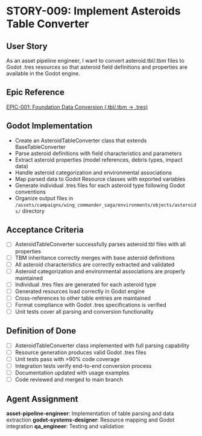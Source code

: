 # STORY-009: Implement Asteroids Table Converter

## User Story
As an asset pipeline engineer, I want to convert asteroid.tbl/.tbm files to Godot .tres resources so that asteroid field definitions and properties are available in the Godot engine.

## Epic Reference
[EPIC-001: Foundation Data Conversion (.tbl/.tbm → .tres)](../epics/EPIC-001-foundation-data-conversion.md)

## Godot Implementation
- Create an AsteroidTableConverter class that extends BaseTableConverter
- Parse asteroid definitions with field characteristics and parameters
- Extract asteroid properties (model references, debris types, impact data)
- Handle asteroid categorization and environmental associations
- Map parsed data to Godot Resource classes with exported variables
- Generate individual .tres files for each asteroid type following Godot conventions
- Organize output files in `/assets/campaigns/wing_commander_saga/environments/objects/asteroids/` directory

## Acceptance Criteria
- [ ] AsteroidTableConverter successfully parses asteroid.tbl files with all properties
- [ ] TBM inheritance correctly merges with base asteroid definitions
- [ ] All asteroid characteristics are correctly extracted and validated
- [ ] Asteroid categorization and environmental associations are properly maintained
- [ ] Individual .tres files are generated for each asteroid type
- [ ] Generated resources load correctly in Godot engine
- [ ] Cross-references to other table entries are maintained
- [ ] Format compliance with Godot .tres specifications is verified
- [ ] Unit tests cover all parsing and conversion functionality

## Definition of Done
- [ ] AsteroidTableConverter class implemented with full parsing capability
- [ ] Resource generation produces valid Godot .tres files
- [ ] Unit tests pass with >90% code coverage
- [ ] Integration tests verify end-to-end conversion process
- [ ] Documentation updated with usage examples
- [ ] Code reviewed and merged to main branch

## Agent Assignment
**asset-pipeline-engineer**: Implementation of table parsing and data extraction
**godot-systems-designer**: Resource mapping and Godot integration
**qa_engineer**: Testing and validation